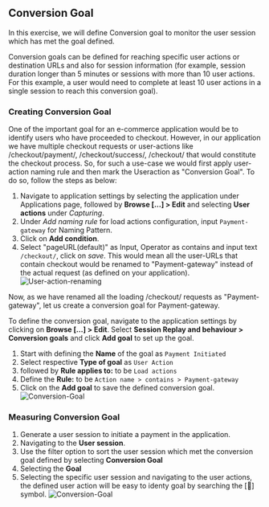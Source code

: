 ## Conversion Goal

In this exercise, we will define Conversion goal to monitor the user session which has met the goal defined.

Conversion goals can be defined for reaching specific user actions or destination URLs and also for session information (for example, session duration longer than 5 minutes or sessions with more than 10 user actions. For this example, a user would need to complete at least 10 user actions in a single session to reach this conversion goal).

### Creating Conversion Goal
One of the important goal for an e-commerce application would be to identify users who have proceeded to checkout. However, in our application we have multiple checkout requests or user-actions like /checkout/payment/, /checkout/success/, /checkout/ that would constitute the checkout process. So, for such a use-case we would first apply user-action naming rule and then mark the Useraction as "Conversion Goal". To do so, follow the steps as below:
1. Navigate to application settings by selecting the application under Applications page, followed by **Browse [...] > Edit** and selecting **User actions** under *Capturing*.
1. Under *Add naming rule* for load actions configuration, input `Payment-gateway` for Naming Pattern.
1. Click on **Add condition**.
1. Select "pageURL(default)" as Input, Operator as contains and input text `/checkout/`, click on *save*.
This would mean all the user-URLs that contain checkout would be renamed to "Payment-gateway" instead of the actual request (as defined on your application).
![User-action-renaming](./images/Useraction-renaming.png)

Now, as we have renamed all the loading /checkout/ requests as "Payment-gateway", let us create a conversion goal for Payment-gateway.

To define the conversion goal, navigate to the application settings by clicking on **Browse [...] > Edit**. Select **Session Replay and behaviour > Conversion goals** and click **Add goal** to set up the goal.
1. Start with defining the **Name** of the goal as `Payment Initiated`
1. Select respective **Type of goal** as `User Action`
1. followed by **Rule applies to:** to be `Load actions`
1. Define the **Rule:** to be `Action name > contains > Payment-gateway`
1. Click on the **Add goal** to save the defined conversion goal.
![Conversion-Goal](./images/Goal.png)

### Measuring Conversion Goal
1. Generate a user session to initiate a payment in the application.
1. Navigating to the **User session**.
1. Use the filter option to sort the user session which met the conversion goal defined by selecting **Conversion Goal**
1. Selecting the **Goal**
1. Selecting the specific user session and navigating to the user actions, the defined user action will be easy to identy goal by searching the [🏁] symbol.
![Conversion-Goal](./images/Conversion-Goal.png)


